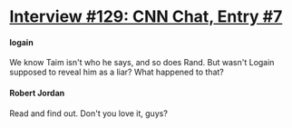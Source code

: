 # [Interview #129: CNN Chat, Entry #7](https://www.theoryland.com/intvmain.php?i=129#7)

#### logain

We know Taim isn't who he says, and so does Rand. But wasn't Logain supposed to reveal him as a liar? What happened to that?

#### Robert Jordan

Read and find out. Don't you love it, guys?

